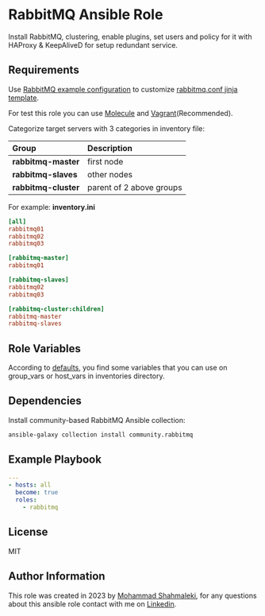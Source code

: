 RabbitMQ Ansible Role
=========

Install RabbitMQ, clustering, enable plugins, set users and policy for it with HAProxy & KeepAliveD for setup redundant service.

Requirements
------------

Use [RabbitMQ example configuration](https://github.com/rabbitmq/rabbitmq-server/blob/v3.11.x/deps/rabbit/docs/rabbitmq.conf.example) to customize [rabbitmq.conf jinja template](./templates/rabbitmq.conf.j2).

For test this role you can use [Molecule](https://ansible.readthedocs.io/projects/molecule/) and [Vagrant](https://www.vagrantup.com/)(Recommended).

Categorize target servers with 3 categories in inventory file:

| Group | Description |
|:-------|:------------|
|**rabbitmq-master**|first node|
|**rabbitmq-slaves**|other nodes|
|**rabbitmq-cluster**|parent of 2 above groups|

For example: **inventory.ini**

```ini
[all]
rabbitmq01
rabbitmq02
rabbitmq03

[rabbitmq-master]
rabbitmq01

[rabbitmq-slaves]
rabbitmq02
rabbitmq03

[rabbitmq-cluster:children]
rabbitmq-master
rabbitmq-slaves

```

Role Variables
--------------

According to [defaults](./defaults/main.yml), you find some variables that you can use on group_vars or host_vars in inventories directory.

Dependencies
------------

Install community-based RabbitMQ Ansible collection:

```bash
ansible-galaxy collection install community.rabbitmq
```

Example Playbook
----------------

```yaml
---
- hosts: all
  become: true
  roles:
    - rabbitmq

```

License
-------

MIT

Author Information
------------------

This role was created in 2023 by [Mohammad Shahmaleki](https://github.com/mshahmalaki), for any questions about this ansible role contact with me on [Linkedin](https://www.linkedin.com/in/mohammad-shahmaleki/).
